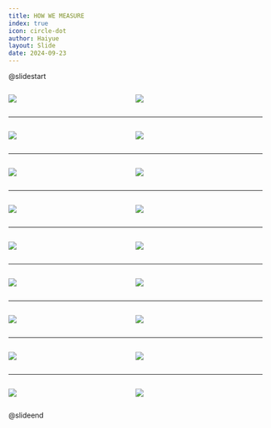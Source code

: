 ```yaml
---
title: HOW WE MEASURE
index: true
icon: circle-dot
author: Haiyue
layout: Slide
date: 2024-09-23
---
```

 
@slidestart

<div style="display:flex">
<div style="flex:1">

![](https://raw.githubusercontent.com/yclord/reading/refs/heads/master/english/Level-L/HOW%20WE%20MEASURE/001.webp)
</div>
<div style="flex:1">

![](https://raw.githubusercontent.com/yclord/reading/refs/heads/master/english/Level-L/HOW%20WE%20MEASURE/002.webp)
</div>
</div>

---

<div style="display:flex">
<div style="flex:1">

![](https://raw.githubusercontent.com/yclord/reading/refs/heads/master/english/Level-L/HOW%20WE%20MEASURE/003.webp)
</div>
<div style="flex:1">

![](https://raw.githubusercontent.com/yclord/reading/refs/heads/master/english/Level-L/HOW%20WE%20MEASURE/004.webp)
</div>
</div>

---

<div style="display:flex">
<div style="flex:1">

![](https://raw.githubusercontent.com/yclord/reading/refs/heads/master/english/Level-L/HOW%20WE%20MEASURE/005.webp)
</div>
<div style="flex:1">

![](https://raw.githubusercontent.com/yclord/reading/refs/heads/master/english/Level-L/HOW%20WE%20MEASURE/006.webp)
</div>
</div>

---

<div style="display:flex">
<div style="flex:1">

![](https://raw.githubusercontent.com/yclord/reading/refs/heads/master/english/Level-L/HOW%20WE%20MEASURE/007.webp)
</div>
<div style="flex:1">

![](https://raw.githubusercontent.com/yclord/reading/refs/heads/master/english/Level-L/HOW%20WE%20MEASURE/008.webp)
</div>
</div>

---

<div style="display:flex">
<div style="flex:1">

![](https://raw.githubusercontent.com/yclord/reading/refs/heads/master/english/Level-L/HOW%20WE%20MEASURE/009.webp)
</div>
<div style="flex:1">

![](https://raw.githubusercontent.com/yclord/reading/refs/heads/master/english/Level-L/HOW%20WE%20MEASURE/010.webp)
</div>
</div>

---

<div style="display:flex">
<div style="flex:1">

![](https://raw.githubusercontent.com/yclord/reading/refs/heads/master/english/Level-L/HOW%20WE%20MEASURE/011.webp)
</div>
<div style="flex:1">

![](https://raw.githubusercontent.com/yclord/reading/refs/heads/master/english/Level-L/HOW%20WE%20MEASURE/012.webp)
</div>
</div>

---

<div style="display:flex">
<div style="flex:1">

![](https://raw.githubusercontent.com/yclord/reading/refs/heads/master/english/Level-L/HOW%20WE%20MEASURE/013.webp)
</div>
<div style="flex:1">

![](https://raw.githubusercontent.com/yclord/reading/refs/heads/master/english/Level-L/HOW%20WE%20MEASURE/014.webp)
</div>
</div>

---

<div style="display:flex">
<div style="flex:1">

![](https://raw.githubusercontent.com/yclord/reading/refs/heads/master/english/Level-L/HOW%20WE%20MEASURE/015.webp)
</div>
<div style="flex:1">

![](https://raw.githubusercontent.com/yclord/reading/refs/heads/master/english/Level-L/HOW%20WE%20MEASURE/016.webp)
</div>
</div>

---

<div style="display:flex">
<div style="flex:1">

![](https://raw.githubusercontent.com/yclord/reading/refs/heads/master/english/Level-L/HOW%20WE%20MEASURE/017.webp)
</div>
<div style="flex:1">

![](https://raw.githubusercontent.com/yclord/reading/refs/heads/master/english/Level-L/HOW%20WE%20MEASURE/018.webp)
</div>
</div>

@slideend